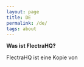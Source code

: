 ```yaml
---
layout: page
title: DE
permalink: /de/
tags: about
---
```


**Was ist FlectraHQ?**

FlectraHQ ist eine Kopie von

